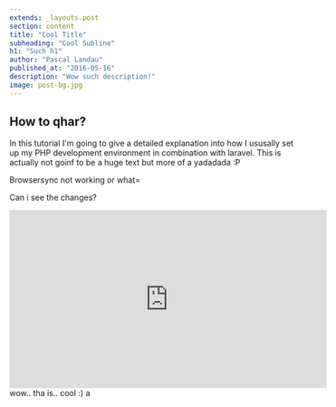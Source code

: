 ```yaml
---
extends: _layouts.post
section: content
title: "Cool Title"
subheading: "Cool Subline"
h1: "Such h1"
author: "Pascal Landau"
published_at: "2016-05-16"
description: "Wow such description!"
image: post-bg.jpg
---
```


## How to qhar?
In this tutorial I'm going to give a detailed explanation into how I ususally set up my PHP development environment in combination with laravel.
This is actually not goinf to be a huge text but more of a yadadada :P

Browsersync not working or what=

Can i see the changes?
<iframe width="560" height="315" src="https://www.youtube.com/embed/4xsNzanYUlY" frameborder="0" allowfullscreen></iframe>
wow.. tha is.. cool :)
a